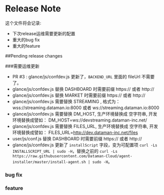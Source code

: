 Release Note
=============

这个文件将会记录:
- 下次release运维需要更新的配置
- 重大的bug fix
- 重大的feature

##Pending release changes

###需要运维更新

 - PR #3 : glance/js/confdev.js 更新了，`BACKEND_URL` 里面的 fileUrl 不需要了。
 - glance/js/confdev.js 替换 DASHBOARD 时需要前缀 https:// 或者 http://
 - glance/js/confdev.js 替换 MARKET 时需要前缀 https:// 或者 http://
 - glance/js/confdev.js 需要替换 STREAMING , 格式为： wss://streaming.dataman.io:8000 或者 ws://streaming.dataman.io:8000
 - glance/js/confdev.js 需要替换 DM_HOST, 生产环境替换成 空字符串, 开发环境替换成譬如： DM_HOST=ws://devstreaming.dataman-inc.net/
 - glance/js/confdev.js 需要替换 FILES_URL, 生产环境替换成 空字符串, 开发环境替换成譬如： FILES_URL=http://dev.dataman-inc.net/files
 - user/js/conf.js 替换 DASHBOARD 时需要前缀 https:// 或者 http://
 - glance/js/confdev.js 更新了 `installScript` 字段，变为可配置项 `curl -Ls INSTALLSCRIPT_URL | sudo -H`，替换之前的 `curl -Ls https://raw.githubusercontent.com/Dataman-Cloud/agent-installer/master/install-agent.sh | sudo -H`。
 
### bug fix

### feature
